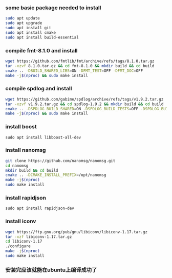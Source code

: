 ### some basic package needed to install
```bash
sudo apt update
sudo apt upgrade
sudo apt install git 
sudo apt install cmake
sudo apt install build-essential

```
### compile fmt-8.1.0 and install
```bash
wget https://github.com/fmtlib/fmt/archive/refs/tags/8.1.0.tar.gz
tar -xzvf 8.1.0.tar.gz && cd fmt-8.1.0 && mkdir build && cd build
cmake .. -DBUILD_SHARED_LIBS=ON -DFMT_TEST=OFF -DFMT_DOC=OFF
make -j$(nproc) && sudo make install
```
### compile spdlog and install
```bash
wget https://github.com/gabime/spdlog/archive/refs/tags/v1.9.2.tar.gz
tar -xzvf v1.9.2.tar.gz && cd spdlog-1.9.2 && mkdir build && cd build
cmake .. -DSPDLOG_BUILD_SHARED=ON -DSPDLOG_BUILD_TESTS=OFF -DSPDLOG_BUILD_EXAMPLE=OFF
make -j$(nproc) && sudo make install
```
### install boost
`sudo apt install libboost-all-dev`
### install nanomsg
```bash
git clone https://github.com/nanomsg/nanomsg.git
cd nanomsg
mkdir build && cd build
cmake .. -DCMAKE_INSTALL_PREFIX=/opt/nanomsg
make -j$(nproc)
sudo make install
```

### install rapidjson
`sudo apt install rapidjson-dev`

### install iconv

```bash
wget https://ftp.gnu.org/pub/gnu/libiconv/libiconv-1.17.tar.gz
tar -xzf libiconv-1.17.tar.gz
cd libiconv-1.17
./configure
make -j$(nproc)
sudo make install
```

### 安装完应该就能在ubuntu上编译成功了